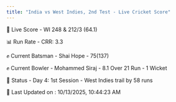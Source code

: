 ```yaml
---
title: "India vs West Indies, 2nd Test - Live Cricket Score"
---
```


🔴 Live Score - WI 248 & 212/3 (64.1)  

📊 Run Rate - CRR: 3.3  

✊ Current Batsman - Shai Hope - 75(137)  

✊ Current Bowler - Mohammed Siraj - 8.1 Over 21 Run - 1 Wicket  

📑 Status - Day 4: 1st Session - West Indies trail by 58 runs

📝 Last Updated on : 10/13/2025, 10:44:23 AM  

